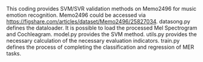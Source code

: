 This coding provides SVM/SVR validation methods on Memo2496 for music emotion recognition. Memo2496 could be accessed via https://figshare.com/articles/dataset/Memo2496/25827034.
datasong.py defines the dataloader. It is possible to load the processed Mel Spectrogram and Cochleagram. 
model.py provides the SVM method.
utils.py provides the necessary calculation of the necessary evaluation indicators.
train.py defines the process of completing the classification and regression of MER tasks.
